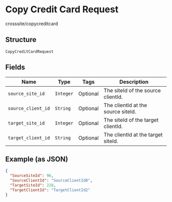 
# Copy Credit Card Request

crosssite/copycreditcard

## Structure

`CopyCreditCardRequest`

## Fields

| Name | Type | Tags | Description |
|  --- | --- | --- | --- |
| `source_site_id` | `Integer` | Optional | The siteId of the source clientId. |
| `source_client_id` | `String` | Optional | The clientId at the source siteId. |
| `target_site_id` | `Integer` | Optional | The siteId of the target clientId. |
| `target_client_id` | `String` | Optional | The clientId at the target siteId. |

## Example (as JSON)

```json
{
  "SourceSiteId": 96,
  "SourceClientId": "SourceClientId8",
  "TargetSiteId": 228,
  "TargetClientId": "TargetClientId2"
}
```


